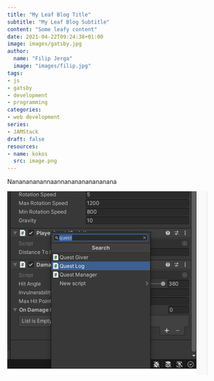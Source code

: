 ```yaml
---
title: "My Leaf Blog Title"
subtitle: "My Leaf Blog Subtitle"
content: "Some leafy content"
date: 2021-04-22T09:24:38+01:00
image: images/gatsby.jpg
author:
  name: "Filip Jerga"
  image: "images/filip.jpg"
tags:
- js
- gatsby
- development
- programming
categories:
- web development
series:
- JAMStack
draft: false
resources:
- name: kokos
  src: image.png
---
```


Nananananannaannananananananana


![profile](image.png)
